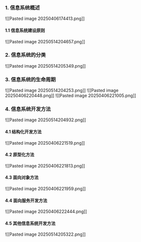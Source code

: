 ### 1. 信息系统概述
![[Pasted image 20250406174413.png]]
#### 1.1 信息系统建设原则
![[Pasted image 20250514204657.png]]

### 2. 信息系统的分类
![[Pasted image 20250514205349.png]]
### 3. 信息系统的生命周期
![[Pasted image 20250514204253.png]]
![[Pasted image 20250406220448.png]]
![[Pasted image 20250406221005.png]]
### 4. 信息系统开发方法
![[Pasted image 20250514204932.png]]
#### 4.1 结构化开发方法
![[Pasted image 20250406221519.png]]
#### 4.2 原型化方法
![[Pasted image 20250406221813.png]]
#### 4.3 面向对象方法
![[Pasted image 20250406221959.png]]
#### 4.4 面向服务开发方法
![[Pasted image 20250406222444.png]]
#### 4.5 其他信息系统开发方法
![[Pasted image 20250514205322.png]]







